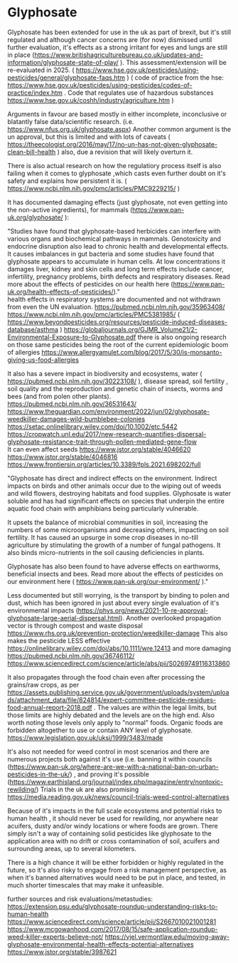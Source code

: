 # Glyphosate

Glyphosate has been extended for use in the uk as part of brexit, but it's still regulated and although cancer concerns are (for now) dismissed until further evaluation, it's effects as a strong irritant for eyes and lungs are still in place (https://www.britishagriculturebureau.co.uk/updates-and-information/glyphosate-state-of-play/ ). This assessment/extension will be re-evaluated in 2025. 
( https://www.hse.gov.uk/pesticides/using-pesticides/general/glyphosate-faqs.htm )
( code of practice from the hse: https://www.hse.gov.uk/pesticides/using-pesticides/codes-of-practice/index.htm . Code that regulates use of hazardous substances https://www.hse.gov.uk/coshh/industry/agriculture.htm ) 

Arguments in favour are based mostly in either incomplete, inconclusive or blatantly false data/scientific research. (i.e. https://www.nfus.org.uk/glyphosate.aspx)  Another common argument is the un approval, but this is limited and with lots of caveats ( https://theecologist.org/2016/may/17/no-un-has-not-given-glyphosate-clean-bill-health ) also, due a revision that will likely overturn it. 

There is also actual research on how the regulatiory process itself is also failing when it comes to glyphosate ,which casts even further doubt on it's safety and explains how persistent it is. ( https://www.ncbi.nlm.nih.gov/pmc/articles/PMC9229215/ )

It has documented damaging effects (just glyphosate, not even getting into the non-active ingredients), for mammals (https://www.pan-uk.org/glyphosate/ ): 

"Studies have found that glyphosate-based herbicides can interfere with various organs and biochemical pathways in mammals. Genotoxicity and endocrine disruption also lead to chronic health and developmental effects. It causes imbalances in gut bacteria and some studies have found that glyphosate appears to accumulate in human cells. At low concentrations it damages liver, kidney and skin cells and long term effects include cancer, infertility, pregnancy problems, birth defects and respiratory diseases. Read more about the effects of pesticides on our health here (https://www.pan-uk.org/health-effects-of-pesticides/)."  
health effects in respiratory systems are documented and not withdrawn from even the UN evaluation. 
https://pubmed.ncbi.nlm.nih.gov/35963408/
https://www.ncbi.nlm.nih.gov/pmc/articles/PMC5381985/
( https://www.beyondpesticides.org/resources/pesticide-induced-diseases-database/asthma )
https://globaljournals.org/GJMR_Volume21/2-Environmental-Exposure-to-Glyphosate.pdf
there is also ongoing research on those same pesticides being the root of the current epidemiologic boom of allergies https://www.allergyamulet.com/blog/2017/5/30/is-monsanto-giving-us-food-allergies 


It also has a severe impact in biodiversity and ecosystems, water ( https://pubmed.ncbi.nlm.nih.gov/30223108/ ), disease spread, soil fertility , soil quality and the reproduction and genetic chain of insects, worms and bees (and from polen other plants).  
https://pubmed.ncbi.nlm.nih.gov/36531643/ https://www.theguardian.com/environment/2022/jun/02/glyphosate-weedkiller-damages-wild-bumblebee-colonies https://setac.onlinelibrary.wiley.com/doi/10.1002/etc.5442 
https://cropwatch.unl.edu/2017/new-research-quantifies-dispersal-glyphosate-resistance-trait-through-pollen-mediated-gene-flow  
It can even affect seeds https://www.jstor.org/stable/4046620
https://www.jstor.org/stable/4046816 https://www.frontiersin.org/articles/10.3389/fpls.2021.698202/full 

"Glyphosate has direct and indirect effects on the environment. Indirect impacts on birds and other animals occur due to the wiping out of weeds and wild flowers, destroying habitats and food supplies. Glyphosate is water soluble and has had significant effects on species that underpin the entire aquatic food chain with amphibians being particularly vulnerable.

It upsets the balance of microbial communities in soil, increasing the numbers of some microorganisms and decreasing others, impacting on soil fertility. It has caused an upsurge in some crop diseases in no-till agriculture by stimulating the growth of a number of fungal pathogens. It also binds micro-nutrients in the soil causing deficiencies in plants.

Glyphosate has also been found to have adverse effects on earthworms, beneficial insects and bees. Read more about the effects of pesticides on our environment here ( https://www.pan-uk.org/our-environment/ )."

Less documented but still worrying, is the transport by binding to polen and dust, which has been ignored in just about every single evaluation of it's environmental impacts (https://phys.org/news/2021-10-re-approval-glyphosate-large-aerial-dispersal.html). Another overlooked propagation vector is through compost and waste disposal https://www.rhs.org.uk/prevention-protection/weedkiller-damage 
This also makes the pesticide LESS effective https://onlinelibrary.wiley.com/doi/abs/10.1111/wre.12413 and more damaging https://pubmed.ncbi.nlm.nih.gov/36746112/ https://www.sciencedirect.com/science/article/abs/pii/S0269749116313860



It also propagates through the food chain even after processing the grains/raw crops, as per https://assets.publishing.service.gov.uk/government/uploads/system/uploads/attachment_data/file/824814/expert-committee-pesticide-residues-food-annual-report-2018.pdf . The values are within the legal limits, but those limits are highly debated and the levels are on the high end. Also worth noting those levels only apply to "normal" foods. Organic foods are forbidden altogether to use or contain ANY level of glyphosate. https://www.legislation.gov.uk/uksi/1999/3483/made  


It's also not needed for weed control in most scenarios and there are numerous projects both against it's use (i.e. banning it within councils (https://www.pan-uk.org/where-are-we-with-a-national-ban-on-urban-pesticides-in-the-uk/) , and proving it's possible (https://www.earthisland.org/journal/index.php/magazine/entry/nontoxic-rewilding/) Trials in the uk are also promising https://media.reading.gov.uk/news/council-trials-weed-control-alternatives 

Because of it's impacts in the full scale ecosystems and potential risks to human health , it should never be used for rewilding, nor anywhere near acuifers, dusty and/or windy locations or where foods are grown. There simply isn't a way of containing solid pesticides like glyphosate to the application area with no drift or cross contamination of soil, acuifers and surrounding areas, up to several kilometers. 

There is a high chance it will be either forbidden or highly regulated in the future, so it's also risky to engage from a risk management perspective, as when it's banned alternatives would need to be put in place, and tested, in much shorter timescales that may make it unfeasible. 

further sources and risk evaluations/metastudies:
https://extension.psu.edu/glyphosate-roundup-understanding-risks-to-human-health 
https://www.sciencedirect.com/science/article/pii/S2667010021001281
https://www.mcgowanhood.com/2017/08/15/safe-application-roundup-weed-killer-experts-believe-not/
https://vjel.vermontlaw.edu/moving-away-glyphosate-environmental-health-effects-potential-alternatives
https://www.jstor.org/stable/3987621






